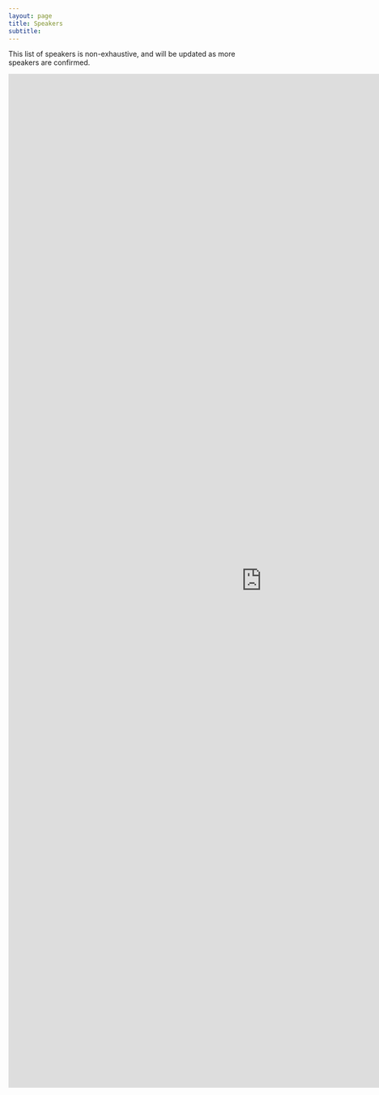 ```yaml
---
layout: page
title: Speakers 
subtitle: 
---
```


This list of speakers is non-exhaustive, and will be updated as more speakers are confirmed.

<iframe src="https://cdn.rawgit.com/ashv-sandbox/ashv-sandbox.github.io/fc8a0c2d/speakers.html" frameborder="0" allowfullscreen width="1000" height="2000" align="left"></iframe>
